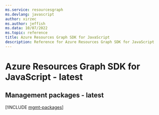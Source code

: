 ```yaml
---
ms.service: resourcesgraph
ms.devlang: javascript
author: xirzec
ms.author: jeffish
ms.data: 10/07/2022
ms.topic: reference
title: Azure Resources Graph SDK for JavaScript
description: Reference for Azure Resources Graph SDK for JavaScript
---
```

# Azure Resources Graph SDK for JavaScript - latest

## Management packages - latest
[!INCLUDE [mgmt-packages](resources-graph-mgmt-index.md)]